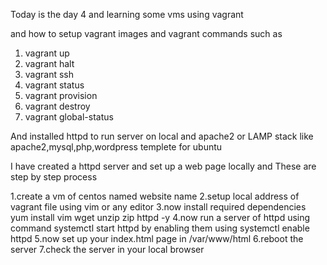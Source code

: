 Today is the day 4 and learning some vms using vagrant 

and how to setup vagrant images 
and vagrant commands such as 
1. vagrant up
2. vagrant halt
3. vagrant ssh
4. vagrant status
5. vagrant provision
6. vagrant destroy
7. vagrant global-status


And installed httpd to run server on local
and apache2 or LAMP stack like apache2,mysql,php,wordpress templete for ubuntu 

I have created a httpd server and set up a web page locally
and These are step by step process

1.create a vm of centos named website name
2.setup local address of vagrant file using vim or any editor
3.now install required dependencies 
   yum install vim wget unzip zip httpd -y
4.now run a server of httpd using command 
   systemctl start httpd by enabling them using systemctl enable httpd
5.now set up your index.html page in /var/www/html
6.reboot the server
7.check the server in your local browser